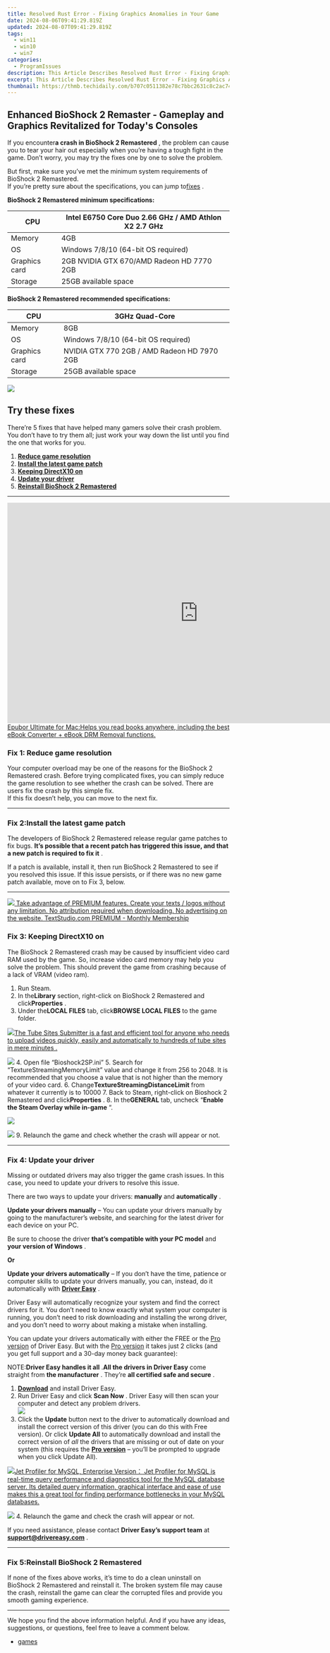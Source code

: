 ```yaml
---
title: Resolved Rust Error - Fixing Graphics Anomalies in Your Game
date: 2024-08-06T09:41:29.819Z
updated: 2024-08-07T09:41:29.819Z
tags:
  - win11
  - win10
  - win7
categories:
  - ProgramIssues
description: This Article Describes Resolved Rust Error - Fixing Graphics Anomalies in Your Game
excerpt: This Article Describes Resolved Rust Error - Fixing Graphics Anomalies in Your Game
thumbnail: https://thmb.techidaily.com/b707c0511382e78c7bbc2631c8c2ac749bfdb8b7dcef137c48ff3983d7a66e67.jpg
---
```


## Enhanced BioShock 2 Remaster - Gameplay and Graphics Revitalized for Today's Consoles

If you encounter**a crash in BioShock 2 Remastered** , the problem can cause you to tear your hair out especially when you’re having a tough fight in the game. Don’t worry, you may try the fixes one by one to solve the problem.

 But first, make sure you’ve met the minimum system requirements of BioShock 2 Remastered.  
 If you’re pretty sure about the specifications, you can jump to[fixes](https://tools.techidaily.com/drivereasy/download/) .

**BioShock 2 Remastered minimum specifications:**

| CPU           | Intel E6750 Core Duo 2.66 GHz / AMD Athlon X2 2.7 GHz |
| ------------- | ----------------------------------------------------- |
| Memory        | 4GB                                                   |
| OS            | Windows 7/8/10 (64-bit OS required)                   |
| Graphics card | 2GB NVIDIA GTX 670/AMD Radeon HD 7770 2GB             |
| Storage       | 25GB available space                                  |

**BioShock 2 Remastered recommended specifications:**

| CPU           | 3GHz Quad-Core                              |
| ------------- | ------------------------------------------- |
| Memory        | 8GB                                         |
| OS            | Windows 7/8/10 (64-bit OS required)         |
| Graphics card | NVIDIA GTX 770 2GB / AMD Radeon HD 7970 2GB |
| Storage       | 25GB available space                        |

<!-- affiliate ads begin -->
<a href="https://store.bitdefender.com/affiliate.php?ACCOUNT=BITLATIN&AFFILIATE=108875&PATH=http%3A%2F%2Fwww.bitdefender.com%2Fbusiness%3FAFFILIATE%3D108875%26RESOURCE%3D30%2525%2BOff%2Ball%2BGravityZone%2BProducts"><img src="https://www.bitdefender.com/content/dam/bitdefender/business/campaign/1200X628.png" border="0"></a>
<!-- affiliate ads end -->
## Try these fixes

 There’re 5 fixes that have helped many gamers solve their crash problem. You don’t have to try them all; just work your way down the list until you find the one that works for you.

1. **[Reduce game resolution](https://tools.techidaily.com/drivereasy/download/)**
2. **[Install the latest game patch](https://tools.techidaily.com/drivereasy/download/)**
3. **[Keeping DirectX10 on](https://tools.techidaily.com/drivereasy/download/)**
4. **[Update your driver](https://tools.techidaily.com/drivereasy/download/)**
5. **[Reinstall BioShock 2 Remastered](https://tools.techidaily.com/drivereasy/download/)**

---

<!-- affiliate ads begin -->
<a href="https://secure.2checkout.com/order/checkout.php?PRODS=4599952&QTY=1&AFFILIATE=108875&CART=1"><iframe width="864" height="500" src="https://www.youtube.com/embed/jVnfr5HudQw" title="The Latest and Easiest Solution to Remove Kindle DRM on Windows (without Degrading)" frameborder="0" allow="accelerometer; autoplay; clipboard-write; encrypted-media; gyroscope; picture-in-picture; web-share" referrerpolicy="strict-origin-when-cross-origin" allowfullscreen></iframe>Epubor Ultimate for Mac:Helps you read books anywhere, including the best eBook Converter + eBook DRM Removal functions.</a>
<!-- affiliate ads end -->
### Fix 1: Reduce game resolution

 Your computer overload may be one of the reasons for the BioShock 2 Remastered crash. Before trying complicated fixes, you can simply reduce the game resolution to see whether the crash can be solved. There are users fix the crash by this simple fix.  
 If this fix doesn’t help, you can move to the next fix.

---

### Fix 2:**Install the latest game patch**

 The developers of BioShock 2 Remastered release regular game patches to fix bugs.   **It’s possible that a recent patch has triggered this issue, and that a new patch is required to fix it** .

 If a patch is available, install it, then run BioShock 2 Remastered to see if you resolved this issue. If this issue persists, or if there was no new game patch available, move on to Fix 3, below.

---

<!-- affiliate ads begin -->
<a href="https://secure.textstudio.com/order/checkout.php?PRODS=35633281&QTY=1&AFFILIATE=108875&CART=1"> <img src="https://secure.avangate.com/images/merchant/d6eb8222c9718486bdabce8b897380f7/products/2_premium-icon.png" border="0"> Take advantage of PREMIUM features. 
Create your texts / logos without any limitation. 
No attribution required when downloading. 
No advertising on the website. 
 TextStudio.com  PREMIUM - Monthly Membership</a>
<!-- affiliate ads end -->
### Fix 3: Keeping DirectX10 on

 The BioShock 2 Remastered crash may be caused by insufficient video card RAM used by the game. So, increase video card memory may help you solve the problem. This should prevent the game from crashing because of a lack of VRAM (video ram).

1. Run Steam.
2. In the**Library** section, right-click on BioShock 2 Remastered and click**Properties** .
3. Under the**LOCAL FILES** tab, click**BROWSE LOCAL FILES** to the game folder.  
<!-- affiliate ads begin -->
<a href="https://secure.2checkout.com/order/checkout.php?PRODS=4531356&QTY=1&AFFILIATE=108875&CART=1"><img src="https://secure.avangate.com/images/merchant/8fdd149fcaa7058caccc9c4ad5b0d89a/products/tss-box.JPG" border="0">The Tube Sites Submitter is a fast and efficient tool for anyone who needs to upload videos quickly, easily and automatically to hundreds of tube sites in mere minutes . </a>
<!-- affiliate ads end -->
![](https://images.drivereasy.com/wp-content/uploads/2019/08/browse-2.jpg)
4. Open file “Bioshock2SP.ini”
5. Search for “TextureStreamingMemoryLimit” value and change it from 256 to 2048\. It is recommended that you choose a value that is not higher than the memory of your video card.
6. Change**TextureStreamingDistanceLimit** from whatever it currently is to 10000
7. Back to Steam, right-click on Bioshock 2 Remastered and click**Properties** .
8. In the**GENERAL** tab, uncheck “**Enable the Steam Overlay while in-game** “.  
<!-- affiliate ads begin -->
<a href="https://shop.copernic.com/order/checkout.php?PRODS=41033091&QTY=1&AFFILIATE=108875&CART=1"><img src="https://secure.2checkout.com/images/merchant/8d30aa96e72440759f74bd2306c1fa3d/Copernic-2023-Affiliate-728x90-Advanced.png" border="0"></a>
<!-- affiliate ads end -->
![](https://images.drivereasy.com/wp-content/uploads/2019/08/over.jpg)
9. Relaunch the game and check whether the crash will appear or not.

---

### Fix 4: Update your driver

 Missing or outdated drivers may also trigger the game crash issues. In this case, you need to update your drivers to resolve this issue.

 There are two ways to update your drivers: **manually** and **automatically** .

**Update your drivers manually** – You can update your drivers manually by going to the manufacturer’s website, and searching for the latest driver for each device on your PC.

 Be sure to choose the driver **that’s compatible with your PC model** and **your version of Windows** .

**Or**

**Update your drivers automatically** – If you don’t have the time, patience or computer skills to update your drivers manually, you can, instead, do it automatically with **[Driver Easy](https://tools.techidaily.com/drivereasy/download/)**  .

 Driver Easy will automatically recognize your system and find the correct drivers for it. You don’t need to know exactly what system your computer is running, you don’t need to risk downloading and installing the wrong driver, and you don’t need to worry about making a mistake when installing.

 You can update your drivers automatically with either the FREE or the [Pro version](https://tools.techidaily.com/drivereasy/download/) of Driver Easy. But with the [Pro version](https://tools.techidaily.com/drivereasy/download/) it takes just 2 clicks (and you get full support and a 30-day money back guarantee):

 NOTE:**Driver Easy handles it all** .**All the drivers in Driver Easy** come straight from **the manufacturer** . They’re **all certified safe and secure** .

1. **[Download](https://tools.techidaily.com/drivereasy/download/)**  and install Driver Easy.
2. Run Driver Easy and click **Scan Now** . Driver Easy will then scan your computer and detect any problem drivers.  
![](https://images.drivereasy.com/wp-content/uploads/2019/08/NVIDIA-18.jpg)
3. Click the **Update** button next to the driver to automatically download and install the correct version of this driver (you can do this with Free version). Or click **Update All** to automatically download and install the correct version of _all_ the drivers that are missing or out of date on your system (this requires the **[Pro version](https://tools.techidaily.com/drivereasy/download/)**  – you’ll be prompted to upgrade when you click Update All).  
<!-- affiliate ads begin -->
<a href="https://secure.2checkout.com/order/checkout.php?PRODS=4576829&QTY=1&AFFILIATE=108875&CART=1"><img src="https://secure.avangate.com/images/merchant/9e740b84bb48a64dde25061566299467/products/copy_1_jp_box_big.png" border="0">Jet Profiler for MySQL, Enterprise Version： Jet Profiler for MySQL is real-time query performance and diagnostics tool for the MySQL database server. Its detailed query information, graphical interface and ease of use makes this a great tool for finding performance bottlenecks in your MySQL databases. </a>
<!-- affiliate ads end -->
![](https://images.drivereasy.com/wp-content/uploads/2019/08/NVIDIA-Geoforce.jpg)
4. Relaunch the game and check the crash will appear or not.

 If you need assistance, please contact **Driver Easy’s support team** at [**support@drivereasy.com**](https://tools.techidaily.com/drivereasy/download/) .

---

### Fix 5:**Reinstall** BioShock 2 Remastered

 If none of the fixes above works, it’s time to do a clean uninstall on BioShock 2 Remastered and reinstall it. The broken system file may cause the crash, reinstall the game can clear the corrupted files and provide you smooth gaming experience.

---

 We hope you find the above information helpful. And if you have any ideas, suggestions, or questions, feel free to leave a comment below.

* [games](https://tools.techidaily.com/drivereasy/download/)

<ins class="adsbygoogle"
     style="display:block"
     data-ad-format="autorelaxed"
     data-ad-client="ca-pub-7571918770474297"
     data-ad-slot="1223367746"></ins>



<ins class="adsbygoogle"
     style="display:block"
     data-ad-client="ca-pub-7571918770474297"
     data-ad-slot="8358498916"
     data-ad-format="auto"
     data-full-width-responsive="true"></ins>

